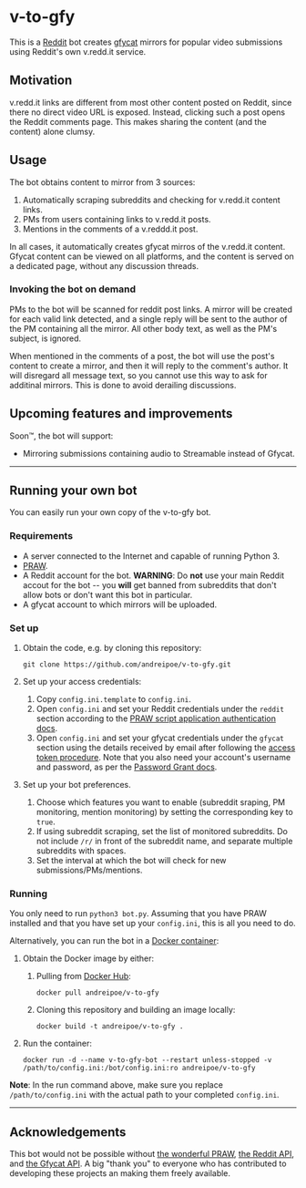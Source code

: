 # v-to-gfy

This is a [Reddit](https://reddit.com) bot creates [gfycat](https://gfycat.com/) mirrors for popular video submissions using Reddit's own v.redd.it service.

## Motivation

v.redd.it links are different from most other content posted on Reddit, since there no direct video URL is exposed. Instead, clicking such a post opens the Reddit comments page. This makes sharing the content (and the content) alone clumsy.

## Usage

The bot obtains content to mirror from 3 sources:

1. Automatically scraping subreddits and checking for v.redd.it content links.
2. PMs from users containing links to v.redd.it posts.
3. Mentions in the comments of a v.reddd.it post.

In all cases, it automatically creates gfycat mirros of the v.redd.it content. Gfycat content can be viewed on all platforms, and the content is served on a dedicated page, without any discussion threads.

### Invoking the bot on demand

PMs to the bot will be scanned for reddit post links. A mirror will be created for each valid link detected, and a single reply will be sent to the author of the PM containing all the mirror. All other body text, as well as the PM's subject, is ignored.

When mentioned in the comments of a post, the bot will use the post's content to create a mirror, and then it will reply to the comment's author. It will disregard all message text, so you cannot use this way to ask for additinal mirrors. This is done to avoid derailing discussions.

## Upcoming features and improvements

Soon™, the bot will support:

* Mirroring submissions containing audio to Streamable instead of Gfycat.

---------------------------------------

## Running your own bot

You can easily run your own copy of the v-to-gfy bot.

### Requirements

* A server connected to the Internet and capable of running Python 3.
* [PRAW](http://praw.readthedocs.io/en/latest/getting_started/installation.html).
* A Reddit account for the bot. **WARNING**: Do **not** use your main Reddit accout for the bot -- you **will** get banned from subreddits that don't allow bots or don't want this bot in particular.
* A gfycat account to which mirrors will be uploaded.

### Set up

1. Obtain the code, e.g. by cloning this repository:

    ```
    git clone https://github.com/andreipoe/v-to-gfy.git
    ```

2. Set up your access credentials:
   1. Copy `config.ini.template` to `config.ini`.
   2. Open `config.ini` and set your Reddit credentials under the `reddit` section according to the [PRAW script application authentication docs](http://praw.readthedocs.io/en/latest/getting_started/authentication.html).
   3. Open `config.ini` and set your gfycat credentials under the `gfycat` section using the details received by email after following the [access token procedure](https://developers.gfycat.com/api/#quick-start). Note that you also need your account's username and password, as per the [Password Grant docs](https://developers.gfycat.com/api/#password-grant).
3. Set up your bot preferences.
    1. Choose which features you want to enable (subreddit sraping, PM monitoring, mention monitoring) by setting the corresponding key to `true`.
    2. If using subreddit scraping, set the list of monitored subreddits. Do not include `/r/` in front of the subreddit name, and separate multiple subreddits with spaces.
    3. Set the interval at which the bot will check for new submissions/PMs/mentions.

### Running

You only need to run `python3 bot.py`. Assuming that you have PRAW installed and that you have set up your `config.ini`, this is all you need to do.

Alternatively, you can run the bot in a [Docker container](https://www.docker.com/what-docker):

1. Obtain the Docker image by either:
    1. Pulling from [Docker Hub](https://hub.docker.com/r/andreipoe/v-to-gfy):

        ```
        docker pull andreipoe/v-to-gfy
        ```

    2. Cloning this repository and building an image locally:

        ```
        docker build -t andreipoe/v-to-gfy .
        ```

2. Run the container:

    ```
    docker run -d --name v-to-gfy-bot --restart unless-stopped -v /path/to/config.ini:/bot/config.ini:ro andreipoe/v-to-gfy
    ```

**Note**: In the run command above, make sure you replace `/path/to/config.ini` with the actual path to your completed `config.ini`.

---------------------------------------

## Acknowledgements

This bot would not be possible without [the wonderful PRAW](https://github.com/praw-dev/praw), [the Reddit API](https://www.reddit.com/dev/api), and [the Gfycat API](https://developers.gfycat.com/). A big "thank you" to everyone who has contributed to developing these projects an making them freely available.

